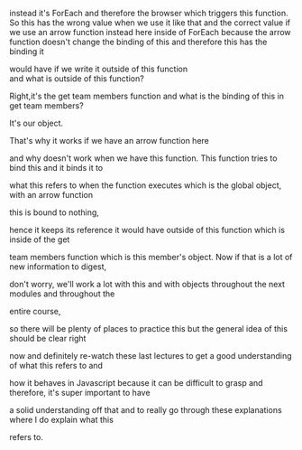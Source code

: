 instead it's ForEach and therefore the browser which triggers this function.
So this has the wrong value when we use it like that and the correct value if we use an arrow function instead here inside of ForEach because the arrow function doesn't change the binding of this and therefore this has the binding it 

would have if we write it outside of this function<br/>and what is outside of this function?

Right,it's the get team members function and what is the binding of this in get team members?

It's our object.

That's why it works if we have an arrow function here

and why doesn't work when we have this function. This function tries to bind this and it binds it to

what this refers to when the function executes which is the global object, with an arrow function

this is bound to nothing,

hence it keeps its reference it would have outside of this function which is inside of the get

team members function which is this member's object. Now if that is a lot of new information to digest,

don't worry, we'll work a lot with this and with objects throughout the next modules and throughout the

entire course,

so there will be plenty of places to practice this but the general idea of this should be clear right

now and definitely re-watch these last lectures to get a good understanding of what this refers to and

how it behaves in Javascript because it can be difficult to grasp and therefore, it's super important to have

a solid understanding off that and to really go through these explanations where I do explain what this

refers to.